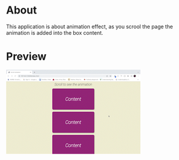 # About

This application is about animation effect, as you scrool the page the animation is added into the box content.

# Preview

![video preview](assets/scroll-animation.gif)